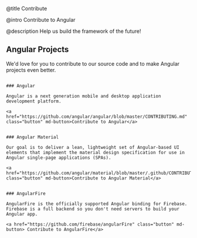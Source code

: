 @title
Contribute

@intro
Contribute to Angular

@description
Help us build the framework of the future!

## Angular Projects

We'd love for you to contribute to our source code and to make Angular projects even better.

~~~ {.l-sub-section}

### Angular

Angular is a next generation mobile and desktop application development platform.

<a href="https://github.com/angular/angular/blob/master/CONTRIBUTING.md" class="button" md-button>Contribute to Angular</a>

~~~

~~~ {.l-sub-section}

### Angular Material

Our goal is to deliver a lean, lightweight set of Angular-based UI elements that implement the material design specification for use in Angular single-page applications (SPAs).

<a href="https://github.com/angular/material/blob/master/.github/CONTRIBUTING.md" class="button" md-button>Contribute to Angular Material</a>

~~~

~~~ {.l-sub-section}

### AngularFire

AngularFire is the officially supported Angular binding for Firebase. Firebase is a full backend so you don't need servers to build your Angular app.

<a href="https://github.com/firebase/angularFire" class="button" md-button> Contribute to AngularFire</a>

~~~
